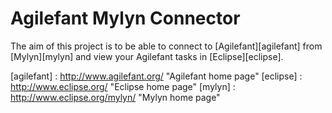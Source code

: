 Agilefant Mylyn Connector
=========================

The aim of this project is to be able to connect to [Agilefant][agilefant] 
from [Mylyn][mylyn] and view your Agilefant tasks in [Eclipse][eclipse].

[agilefant]	: http://www.agilefant.org/				"Agilefant home page"
[eclipse]	: http://www.eclipse.org/				"Eclipse home page"
[mylyn]		: http://www.eclipse.org/mylyn/			"Mylyn home page"

